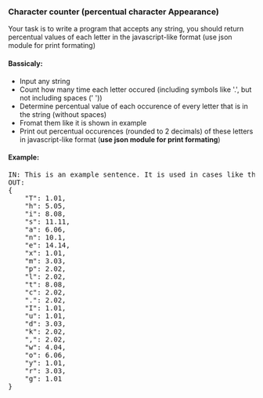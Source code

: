 ### Character counter (percentual character Appearance)
Your task is to write a program that accepts any string, you should return percentual values of each letter in the javascript-like format (use json module for print formating)
#### Bassicaly:
* Input any string
* Count how many time each letter occured (including symbols like '.', but not including spaces (' '))
* Determine percentual value of each occurence of every letter that is in the string (without spaces)
* Fromat them like it is shown in example
* Print out percentual occurences (rounded to 2 decimals) of these letters in javascript-like format (**use json module for print formating**)

#### Example:
<pre>
IN: This is an example sentence. It is used in cases like this, when we do not know, what to type in here as some random string.
OUT:
{
    "T": 1.01,
    "h": 5.05,
    "i": 8.08,
    "s": 11.11,
    "a": 6.06,
    "n": 10.1,
    "e": 14.14,
    "x": 1.01,
    "m": 3.03,
    "p": 2.02,
    "l": 2.02,
    "t": 8.08,
    "c": 2.02,
    ".": 2.02,
    "I": 1.01,
    "u": 1.01,
    "d": 3.03,
    "k": 2.02,
    ",": 2.02,
    "w": 4.04,
    "o": 6.06,
    "y": 1.01,
    "r": 3.03,
    "g": 1.01
}
</pre>

